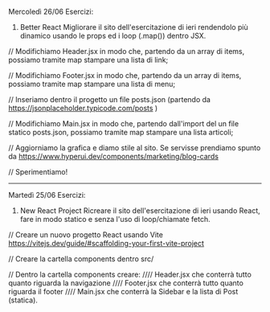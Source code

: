 Mercoledì 26/06
Esercizi:

1. Better React
   Migliorare il sito dell'esercitazione di ieri rendendolo più dinamico usando le props ed i loop (.map()) dentro JSX.

// Modifichiamo Header.jsx in modo che, partendo da un array di items, possiamo tramite map stampare una lista di link;

// Modifichiamo Footer.jsx in modo che, partendo da un array di items, possiamo tramite map stampare una lista di menu;

// Inseriamo dentro il progetto un file posts.json (partendo da https://jsonplaceholder.typicode.com/posts )

// Modifichiamo Main.jsx in modo che, partendo dall'import del un file statico posts.json, possiamo tramite map stampare una lista articoli;

// Aggiorniamo la grafica e diamo stile al sito. Se servisse prendiamo spunto da https://www.hyperui.dev/components/marketing/blog-cards

// Sperimentiamo!

---

Martedì 25/06
Esercizi:

1. New React Project
   Ricreare il sito dell'esercitazione di ieri usando React, fare in modo statico e senza l'uso di loop/chiamate fetch.

// Creare un nuovo progetto React usando Vite https://vitejs.dev/guide/#scaffolding-your-first-vite-project

// Creare la cartella components dentro src/

// Dentro la cartella components creare:
//// Header.jsx che conterrà tutto quanto riguarda la navigazione
//// Footer.jsx che conterrà tutto quanto riguarda il footer
//// Main.jsx che conterrà la Sidebar e la lista di Post (statica).
